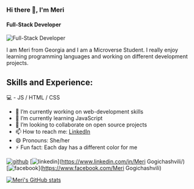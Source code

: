 ### Hi there 👋,  I'm Meri
#### Full-Stack Developer
![Full-Stack Developer](<img align="right" alt="GIF" src="https://github.com/Meri-MG/Meri-MG/blob/main/code.gif?raw=true" width="500" height="320" />)

I am Meri from Georgia and I am a Microverse Student. I really enjoy learning programming languages and working on different development projects. 

## Skills and Experience:
💻 - JS / HTML / CSS


- 🔭 I’m currently working on web-development skills
- 🌱 I’m currently learning JavaScript
- 👯 I’m looking to collaborate on open source projects
- 📫 How to reach me: [LinkedIn](https://www.linkedin.com/in/meri-gogichashvili-457297218/)
- 😄 Pronouns: She/her
- ⚡ Fun fact: Each day has a different color for me

[<img src='https://cdn.jsdelivr.net/npm/simple-icons@3.0.1/icons/github.svg' alt='github' height='40'>](https://github.com/Meri-MG)
[<img src='https://cdn.jsdelivr.net/npm/simple-icons@3.0.1/icons/linkedin.svg' alt='linkedin' height='40'>](https://www.linkedin.com/in/Meri Gogichashvili/)  
[<img src='https://cdn.jsdelivr.net/npm/simple-icons@3.0.1/icons/facebook.svg' alt='facebook' height='40'>](https://www.facebook.com/Meri Gogichashvili)  

[![Meri's GitHub stats](https://github-readme-stats.vercel.app/api?username=Meri-MG)](https://github.com/anuraghazra/github-readme-stats)

